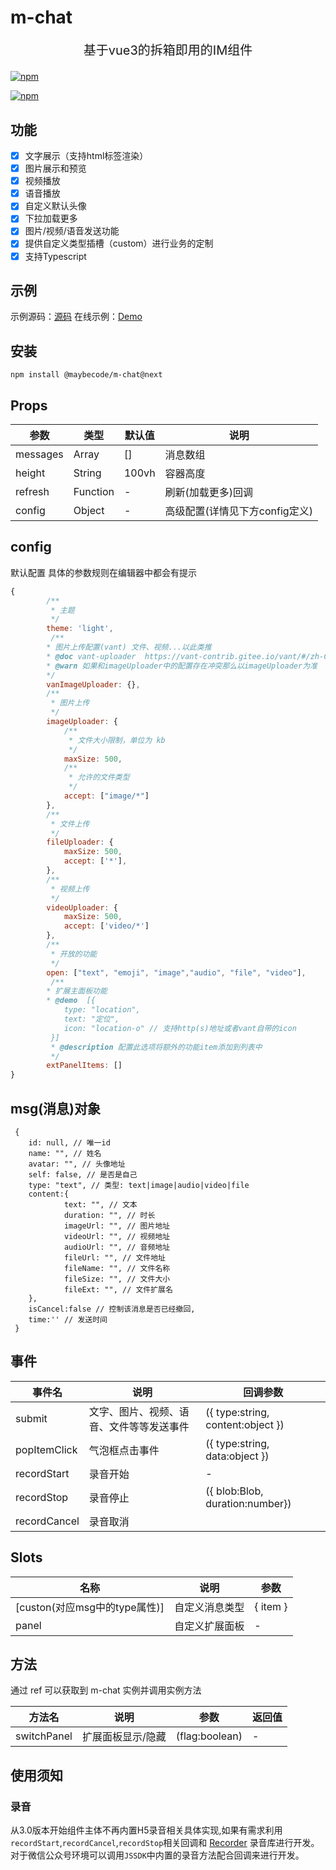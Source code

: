 # m-chat
<p style="text-align:center;font-size:20px">基于vue3的拆箱即用的IM组件</p>

[![npm](https://img.shields.io/npm/v/@maybecode/m-chat/next.svg)](https://www.npmjs.com/package/@maybecode/m-chat)

[![npm](https://img.shields.io/npm/dt/@maybecode/m-chat/next.svg)](https://www.npmjs.com/package/@maybecode/m-chat)



## 功能

* [x] 文字展示（支持html标签渲染）
* [x] 图片展示和预览
* [x] 视频播放
* [x] 语音播放
* [x] 自定义默认头像
* [x] 下拉加载更多
* [x] 图片/视频/语音发送功能
* [x] 提供自定义类型插槽（custom）进行业务的定制
* [x] 支持Typescript

## 示例

示例源码：[源码](./packages/examples//vue3//src/App.vue)
在线示例：[Demo](http://null_639_5368.gitee.io/m-chat)

## 安装

```
npm install @maybecode/m-chat@next
```

## Props

| 参数     | 类型     | 默认值 | 说明                           |
| -------- | -------- | ------ | ------------------------------ |
| messages | Array    | []     | 消息数组                       |
| height   | String   | 100vh  | 容器高度                       |
| refresh  | Function | -      | 刷新(加载更多)回调             |
| config   | Object   | -      | 高级配置(详情见下方config定义) |


## config 

默认配置 具体的参数规则在编辑器中都会有提示

```js
{
        /**
         * 主题
         */
        theme: 'light',
         /**
        * 图片上传配置(vant) 文件、视频...以此类推
        * @doc vant-uploader  https://vant-contrib.gitee.io/vant/#/zh-CN/uploader#props
        * @warn 如果和imageUploader中的配置存在冲突那么以imageUploader为准
        */
        vanImageUploader: {},
        /**
         * 图片上传
         */
        imageUploader: {
            /**
             * 文件大小限制，单位为 kb
             */
            maxSize: 500,
            /**
             * 允许的文件类型
             */
            accept: ["image/*"]
        },
        /**
         * 文件上传
         */
        fileUploader: {
            maxSize: 500,
            accept: ['*'],
        },
        /**
         * 视频上传
         */
        videoUploader: {
            maxSize: 500,
            accept: ['video/*']
        },
        /**
         * 开放的功能
         */
        open: ["text", "emoji", "image","audio", "file", "video"],
         /**
        * 扩展主面板功能
        * @demo  [{
            type: "location",
            text: "定位",
            icon: "location-o" // 支持http(s)地址或者vant自带的icon
         }]
         * @description 配置此选项将额外的功能item添加到列表中
         */
        extPanelItems: []
}
```
## msg(消息)对象

```
 {
    id: null, // 唯一id
    name: "", // 姓名
    avatar: "", // 头像地址
    self: false, // 是否是自己
    type: "text", // 类型: text|image|audio|video|file
    content:{
            text: "", // 文本
            duration: "", // 时长
            imageUrl: "", // 图片地址
            videoUrl: "", // 视频地址
            audioUrl: "", // 音频地址
            fileUrl: "", // 文件地址
            fileName: "", // 文件名称
            fileSize: "", // 文件大小
            fileExt: "", // 文件扩展名
    },
    isCancel:false // 控制该消息是否已经撤回,
    time:'' // 发送时间
 }
```

## 事件

| 事件名       | 说明                                     | 回调参数                          |
| ------------ | ---------------------------------------- | --------------------------------- |
| submit       | 文字、图片、视频、语音、文件等等发送事件 | ({ type:string, content:object }) |
| popItemClick | 气泡框点击事件                           | ({ type:string, data:object })    |
| recordStart  | 录音开始                                 | -                                 |
| recordStop   | 录音停止                                 | ({ blob:Blob, duration:number})   |
| recordCancel | 录音取消                                 |

## Slots

| 名称                          | 说明           | 参数     |
| ----------------------------- | -------------- | -------- |
| [custon(对应msg中的type属性)] | 自定义消息类型 | { item } |
| panel                         | 自定义扩展面板 | -        |

## 方法

通过 ref 可以获取到 m-chat 实例并调用实例方法

| 方法名      | 说明              | 参数           | 返回值 |
| ----------- | ----------------- | -------------- | ------ |
| switchPanel | 扩展面板显示/隐藏 | (flag:boolean) | -      |

## 使用须知

### 录音
从3.0版本开始组件主体不再内置H5录音相关具体实现,如果有需求利用`recordStart`,`recordCancel`,`recordStop`相关回调和 [Recorder](https://github.com/xiangyuecn/Recorder) 录音库进行开发。
对于微信公众号环境可以调用`JSSDK`中内置的录音方法配合回调来进行开发。
<!-- *后续如果有时间可能开发相关插件进行扩展* -->